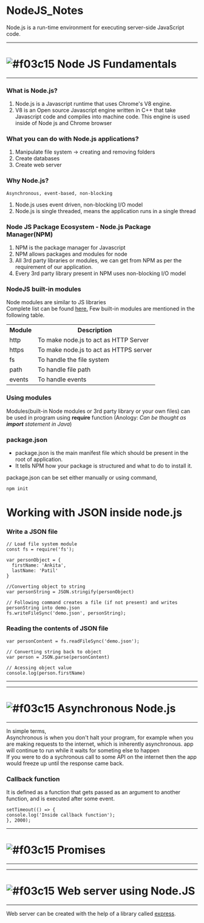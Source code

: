# NodeJS_Notes
 Node.js is a run-time environment for executing server-side JavaScript code.

<hr>

# ![#f03c15](https://placehold.it/15/f03c15/000000?text=+) Node JS Fundamentals

<hr>

### What is Node.js?
<ol>
  <li>Node.js is a Javascript runtime that uses Chrome's V8 engine.</li>
  <li>V8 is an Open source Javascript engine written in C++ that take Javascript code and compiles into machine code. This engine is used inside of Node js and Chrome browser</li>
</ol>

### What you can do with Node.js applications?
<ol>
<li>Manipulate file system -> creating and removing folders</li>
<li>Create databases</li>
<li>Create web server</li>
</ol>

### Why Node.js? 
```
Asynchronous, event-based, non-blocking
```
<ol>
  <li>Node.js uses event driven, non-blocking I/O model</li>
  <li>Node.js is single threaded, means the application runs in a single thread</li>
</ol>
 
### Node JS Package Ecosystem - Node.js Package Manager(NPM)
<ol>
<li>NPM is the package manager for Javascript</li>
<li>NPM allows packages and modules for node</li>
<li>All 3rd party libraries or modules, we can get from NPM as per the requirement of our application. </li>
<li>Every 3rd party library present in NPM uses non-blocking I/O model</li>
</ol>

### NodeJS built-in modules 

Node modules are similar to JS libraries <br>
Complete list can be found <a href="https://nodejs.org/api/"> here.</a>
Few built-in modules are mentioned in the following table.<br>

<table>
<th>Module</th>
<th>Description</th>
  <tr>
  <td>http</td>
  <td>To make node.js to act as HTTP Server</td>
  </tr>
  <tr>
  <td>https</td>
  <td>To make node.js to act as HTTPS server</td>
  </tr>
  <tr>
  <td>fs</td>
  <td>To handle the file system</td>
  </tr>
  <tr>
  <td>path</td>
  <td>To handle file path</td>
  </tr>
  <tr>
  <td>events</td>
  <td>To handle events</td>
  </tr>
  
</table>

### Using modules

<p>Modules(built-in Node modules or 3rd party library or your own files) can be used in program using <b>require</b> function (Anology:<i> Can be thought as <b>import</b> statement in Java</i>)</p>


### package.json
<ul>
<li>package.json is the main manifest file which should be present in the root of application.</li>
<li>It tells NPM how your package is structured and what to do to install it.</li>
</ul> 
<p>package.json can be set either manually or using command,</p>

```
npm init
```


# Working with JSON inside node.js

### Write a JSON file

```
// Load file system module
const fs = require('fs');

var personObject = {
  firstName: 'Ankita',
  lastName: 'Patil'
}

//Converting object to string
var personString = JSON.stringify(personObject)

// Following command creates a file (if not present) and writes personString into demo.json
fs.writeFileSync('demo.json', personString);

```

### Reading the contents of JSON file

```
var personContent = fs.readFileSync('demo.json');

// Converting string back to object
var person = JSON.parse(personContent)

// Acessing object value
console.log(person.firstName)
```

<hr>

<hr>

# ![#f03c15](https://placehold.it/15/f03c15/000000?text=+) Asynchronous Node.js

<hr>
In simple terms, <br>
Asynchronous is when you don't halt your program, for example when you are making requests to the internet, which is inherently asynchronous. app will continue to run while it waits for someting else to happen <br>If you were to do a sychronous call to some API on the internet then the app would freeze up until the response came back.

### Callback function

It is defined as a function that gets passed as an argument to another function, and is executed after some event.

```
setTimeout(() => {
console.log('Inside callback function');
}, 2000);
```
<hr>

# ![#f03c15](https://placehold.it/15/f03c15/000000?text=+) Promises

<hr>

<hr>

# ![#f03c15](https://placehold.it/15/f03c15/000000?text=+) Web server using Node.JS

<hr>

Web server can be created with the help of a library called <a href="http://expressjs.com/">express</a>.

